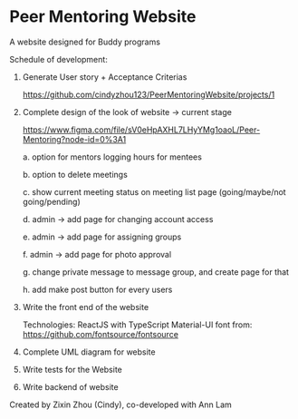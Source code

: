 # Peer Mentoring Website
A website designed for Buddy programs

Schedule of development:
1. Generate User story + Acceptance Criterias
    
    https://github.com/cindyzhou123/PeerMentoringWebsite/projects/1
2. Complete design of the look of website -> current stage

    https://www.figma.com/file/sV0eHpAXHL7LHyYMg1oaoL/Peer-Mentoring?node-id=0%3A1
    
    a. option for mentors logging hours for mentees
    
    b. option to delete meetings
    
    c. show current meeting status on meeting list page (going/maybe/not going/pending)
    
    d. admin -> add page for changing account access
    
    e. admin -> add page for assigning groups
    
    f. admin -> add page for photo approval
    
    g. change private message to message group, and create page for that
    
    h. add make post button for every users
    
3. Write the front end of the website

    Technologies: ReactJS with TypeScript Material-UI font from: https://github.com/fontsource/fontsource


4. Complete UML diagram for website
5. Write tests for the Website
6. Write backend of website

Created by Zixin Zhou (Cindy), co-developed with Ann Lam
